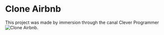 # Clone Airbnb

This project was made by immersion through the canal Clever Programmer ![Clone Airbnb]().

